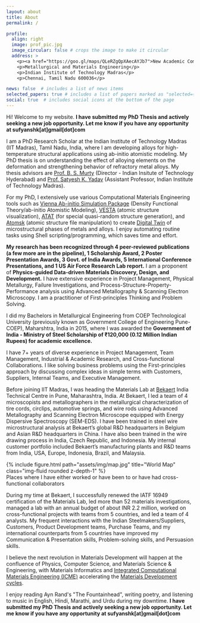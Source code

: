 ```yaml
---
layout: about
title: About
permalink: /

profile:
  align: right
  image: prof_pic.jpg
  image_circular: false # crops the image to make it circular
  address: >
    <p><a href="https://goo.gl/maps/QLeRZgQpXAecAYJb7">New Academic Complex - 106</a></p>
    <p>Metallurgical and Materials Engineering</p>
    <p>Indian Institute of Technology Madras</p>
    <p>Chennai, Tamil Nadu 600036</p>

news: false  # includes a list of news items
selected_papers: true # includes a list of papers marked as "selected={true}"
social: true  # includes social icons at the bottom of the page
---
```


Hi! Welcome to my website.
**I have submitted my PhD Thesis and actively seeking a new job opportunity. Let me know if you have any opportunity at sufyanshk[at]gmail[dot]com**

I am a PhD Research Scholar at the Indian Institute of Technology Madras (IIT Madras), Tamil Nadu, India, where I am developing alloys for high-temperature structural applications using ab-initio atomistic modeling. My PhD thesis is on understanding the effect of alloying elements on the deformation and strengthening behavior of refractory metal alloys. My thesis advisors are <a href="https://mme.iitm.ac.in/murty/bsmurty">Prof. B. S. Murty</a> (Director - Indian Insitute of Technology Hyderabad) and <a href="https://mme.iitm.ac.in/satyesh/index.html">Prof. Satyesh K. Yadav</a> (Assistant Professor, Indian Institute of Technology Madras).

For my PhD, I extensively use various Computational Materials Engineering tools such as <a href="https://vasp.at">Vienna Ab-initio Simulation Package</a> (Density Functional Theory/ab-initio Atomistic Modeling), <a href="https://jp-minerals.org/vesta/en/download.html">VESTA</a> (atomic structure visualization), <a href="https://www.brown.edu/Departments/Engineering/Labs/avdw/atat/">ATAT</a> (for special quasi-random structure generation), and <a href="https://atomsk.univ-lille.fr">Atomsk</a> (atomic structure file manipulation) to create <a href="https://en.wikipedia.org/wiki/Digital_twin">Digital Twin</a> of microstructural phases of metals and alloys. I enjoy automating routine tasks using Shell scripting/programming, which saves time and effort.

**My research has been recognized through 4 peer-reviewed publications (a few more are in the pipeline), 1 Scholarship Award, 2 Poster Presentation Awards, 3 Govt. of India Awards, 5 International Conference Presentations, and 1 US Air Force Research Lab report.** I am a proponent of **Physics-guided Data-driven Materials Discovery, Design, and Development.** I have extensive experience in Project Management, Physical Metallurgy, Failure Investigations, and Process-Structure-Property-Performance analysis using Advanced Metallography & Scanning Electron Microscopy. I am a practitioner of First-principles Thinking and Problem Solving.

I did my Bachelors in Metallurgical Engineering from COEP Technological University (previously known as Government College of Engineering Pune-COEP), Maharshtra, India in 2015, where I was awarded the **Government of India - Ministry of Steel Scholarship of ₹120,000 (0.12 Million Indian Rupees) for academic excellence.**

I have 7+ years of diverse experience in Project Management, Team Management, Industrial & Academic Research, and Cross-functional Collaborations. I like solving business problems using the First-principles approach by discussing complex ideas in simple terms with Customers, Suppliers, Internal Teams, and Executive Management.

Before joining IIT Madras, I was heading the Materials Lab at <a href="https://www.bekaert.com/en/about-us">Bekaert</a> India Technical Centre in Pune, Maharashtra, India. At Bekaert, I led a team of 4 microscopists and metallographers in the metallurgical characterization of tire cords, circlips, automotive springs, and wire rods using Advanced Metallography and Scanning Electron Microscope equipped with Energy Dispersive Spectroscopy (SEM-EDS). I have been trained in steel wire microstructural analysis at Bekaert’s global R&D headquarters in Belgium and Asian R&D headquarters in China. I have also been trained in the wire drawing process in India, Czech Republic, and Indonesia. My internal customer portfolio included Bekaert’s manufacturing plants and R&D teams from India, USA, Europe, Indonesia, Brazil, and Malaysia.

<div class="row justify-content-sm-center">
    <div class="col-sm mt-3 mt-md-0">
        {% include figure.html path="assets/img/map.jpg" title="World Map" class="img-fluid rounded z-depth-1" %}
    </div>
</div>
<div class="caption">
    Places where I have either worked or have been to or have had cross-functional collaborators 
</div>

During my time at Bekaert, I successfully renewed the IATF 16949 certification of the Materials Lab, led more than 52 materials investigations, managed a lab with an annual budget of about INR 2.2 million, worked on cross-functional projects with teams from 5 countries, and led a team of 4 analysts. My frequent interactions with the Indian Steelmakers/Suppliers, Customers, Product Development teams, Purchase Teams, and my international counterparts from 5 countries have improved my Communication & Presentation skills, Problem-solving skills, and Persuasion skills.

I believe the next revolution in Materials Development will happen at the confluence of Physics, Computer Science, and Materials Science & Engineering, with Materials Informatics and <a href="https://www.awsar-dst.in/2020/winner_article_2020_view/view/Mr_Sufyan_M_Shaikh.pdf">Integrated Computational Materials Engineering (ICME)</a> accelerating the <a href="https://iit-techambit.in/computational-materials-science/">Materials Development cycles</a>.

I enjoy reading Ayn Rand's "The Fountainhead", writing poetry, and listening to music in English, Hindi, Marathi, and Urdu during my downtime. **I have submitted my PhD Thesis and actively seeking a new job opportunity. Let me know if you have any opportunity at sufyanshk[at]gmail[dot]com**
